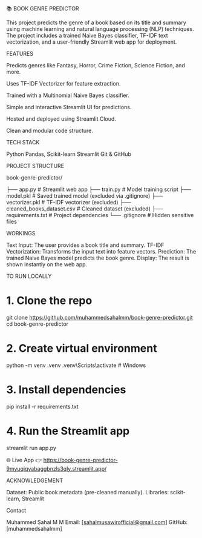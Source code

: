 📚 BOOK GENRE PREDICTOR

  This project predicts the genre of a book based on its title and summary using machine learning and natural language processing (NLP) techniques.
  The project includes a trained Naive Bayes classifier, TF-IDF text vectorization, and a user-friendly Streamlit web app for deployment.


FEATURES

  Predicts genres like Fantasy, Horror, Crime Fiction, Science Fiction, and more.
  
  Uses TF-IDF Vectorizer for feature extraction.
  
  Trained with a Multinomial Naive Bayes classifier.
  
  Simple and interactive Streamlit UI for predictions.
  
  Hosted and deployed using Streamlit Cloud.
  
  Clean and modular code structure.


TECH STACK

  Python
  Pandas, Scikit-learn
  Streamlit
  Git & GitHub


PROJECT STRUCTURE

  book-genre-predictor/
  
├── app.py                  # Streamlit web app
├── train.py                # Model training script
├── model.pkl               # Saved trained model (excluded via .gitignore)
├── vectorizer.pkl          # TF-IDF vectorizer (excluded)
├── cleaned_books_dataset.csv  # Cleaned dataset (excluded)
├── requirements.txt        # Project dependencies
└── .gitignore              # Hidden sensitive files


WORKINGS

  Text Input: The user provides a book title and summary.
  TF-IDF Vectorization: Transforms the input text into feature vectors.
  Prediction: The trained Naive Bayes model predicts the book genre.
  Display: The result is shown instantly on the web app.


TO RUN LOCALLY

  # 1. Clone the repo
  git clone https://github.com/muhammedsahalmm/book-genre-predictor.git
  cd book-genre-predictor
  
  # 2. Create virtual environment
  python -m venv .venv
  .venv\Scripts\activate    # Windows
  
  # 3. Install dependencies
  pip install -r requirements.txt
  
  # 4. Run the Streamlit app
  streamlit run app.py


🌐 Live App
👉 https://book-genre-predictor-9myuqiqyabaggbnzls3qly.streamlit.app/


ACKNOWLEDGEMENT

  Dataset: Public book metadata (pre-cleaned manually).
  Libraries: scikit-learn, Streamlit


Contact

Muhammed Sahal M M
Email: [sahalmusawirofficial@gmail.com]
GitHub: [muhammedsahalmm]

